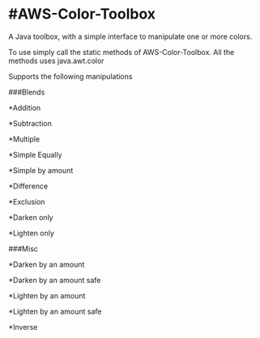 #AWS-Color-Toolbox
=================

A Java toolbox, with a simple interface to manipulate one or more colors.

To use simply call the static methods of AWS-Color-Toolbox. All the methods uses java.awt.color

Supports the following manipulations



###Blends

*Addition

*Subtraction

*Multiple

*Simple Equally

*Simple by amount

*Difference

*Exclusion

*Darken only

*Lighten only


###Misc

*Darken by an amount

*Darken by an amount safe

*Lighten by an amount

*Lighten by an amount safe

*Inverse